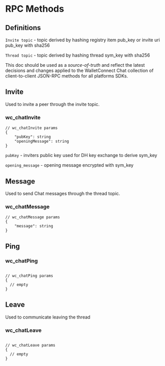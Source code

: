# RPC Methods

## Definitions

`Invite topic` - topic derived by hashing registry item pub_key or invite uri pub_key with sha256 

`Thread topic` - topic derived by hashing thread sym_key with sha256


This doc should be used as a _source-of-truth_ and reflect the latest decisions and changes applied to the WalletConnect Chat collection of client-to-client JSON-RPC methods for all platforms SDKs.


## Invite

Used to invite a peer through the invite topic.

### wc_chatInvite

```jsonc
// wc_chatInvite params
{
    "pubKey": string
    "openingMessage": string
}
```
`pubKey` - inviters public key used for DH key exchange to derive sym_key 

`opening_message` - opening message encrypted with sym_key

## Message

Used to send Chat messages through the thread topic.

### wc_chatMessage

```jsonc
// wc_chatMessage params
{
    "message": string
}
```

## Ping

### wc_chatPing

```jsonc

// wc_chatPing params
{
  // empty
}
```

## Leave

Used to communicate leaving the thread

### wc_chatLeave

```jsonc

// wc_chatLeave params
{
  // empty
}
